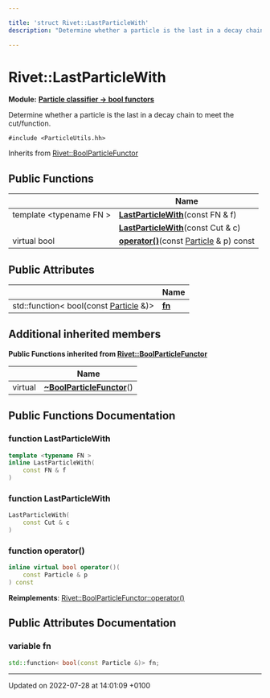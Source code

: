 ```yaml
---

title: 'struct Rivet::LastParticleWith'
description: "Determine whether a particle is the last in a decay chain to meet the cut/function. "

---
```


# Rivet::LastParticleWith

**Module:** **[Particle classifier -> bool functors](http://example.org/modules/group__particleutils__p2bool/)**



Determine whether a particle is the last in a decay chain to meet the cut/function. 


`#include <ParticleUtils.hh>`

Inherits from [Rivet::BoolParticleFunctor](http://example.org/classes/structrivet_1_1boolparticlefunctor/)

## Public Functions

|                | Name           |
| -------------- | -------------- |
| template <typename FN \> <br>| **[LastParticleWith](http://example.org/classes/structrivet_1_1lastparticlewith/#function-lastparticlewith)**(const FN & f) |
| | **[LastParticleWith](http://example.org/classes/structrivet_1_1lastparticlewith/#function-lastparticlewith)**(const Cut & c) |
| virtual bool | **[operator()](http://example.org/classes/structrivet_1_1lastparticlewith/#function-operator())**(const <a href="http://example.org/classes/classrivet_1_1particle/">Particle</a> & p) const |

## Public Attributes

|                | Name           |
| -------------- | -------------- |
| std::function< bool(const <a href="http://example.org/classes/classrivet_1_1particle/">Particle</a> &)> | **[fn](http://example.org/classes/structrivet_1_1lastparticlewith/#variable-fn)**  |

## Additional inherited members

**Public Functions inherited from [Rivet::BoolParticleFunctor](http://example.org/classes/structrivet_1_1boolparticlefunctor/)**

|                | Name           |
| -------------- | -------------- |
| virtual | **[~BoolParticleFunctor](http://example.org/classes/structrivet_1_1boolparticlefunctor/#function-~boolparticlefunctor)**() |


## Public Functions Documentation

### function LastParticleWith

```cpp
template <typename FN >
inline LastParticleWith(
    const FN & f
)
```


### function LastParticleWith

```cpp
LastParticleWith(
    const Cut & c
)
```


### function operator()

```cpp
inline virtual bool operator()(
    const Particle & p
) const
```


**Reimplements**: [Rivet::BoolParticleFunctor::operator()](http://example.org/classes/structrivet_1_1boolparticlefunctor/#function-operator())


## Public Attributes Documentation

### variable fn

```cpp
std::function< bool(const Particle &)> fn;
```


-------------------------------

Updated on 2022-07-28 at 14:01:09 +0100
